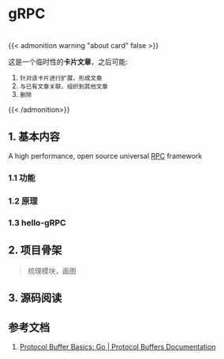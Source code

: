 # gRPC

<!--more-->
#

{{< admonition warning "about card" false >}}

这是一个临时性的**卡片文章**，之后可能:
1. `针对该卡片进行扩展，形成文章`
2. `与已有文章关联，组织到其他文章`
3. `删除`

{{< /admonition>}}

## 1. 基本内容

A high performance, open source universal [RPC](https://bbs.huaweicloud.com/blogs/337073) framework

### 1.1 功能

### 1.2 原理

### 1.3 hello-gRPC

## 2. 项目骨架

> 梳理模块，画图

## 3. 源码阅读

## 参考文档

1. [Protocol Buffer Basics: Go | Protocol Buffers Documentation](https://protobuf.dev/getting-started/gotutorial/)
